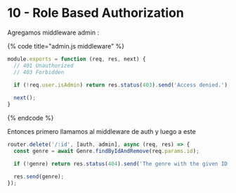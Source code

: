 # 10 - Role Based Authorization

Agregamos middleware admin :

{% code title="admin.js middleware" %}
```javascript
module.exports = function (req, res, next) { 
  // 401 Unauthorized
  // 403 Forbidden 
  
  if (!req.user.isAdmin) return res.status(403).send('Access denied.');

  next();
}
```
{% endcode %}

Entonces primero llamamos al middleware de auth y luego a este

```javascript
router.delete('/:id', [auth, admin], async (req, res) => {
  const genre = await Genre.findByIdAndRemove(req.params.id);

  if (!genre) return res.status(404).send('The genre with the given ID was not found.');

  res.send(genre);
});
```

